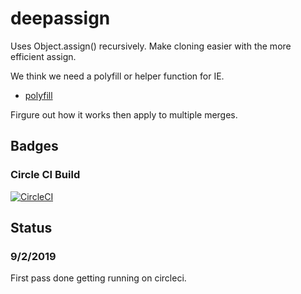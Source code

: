 
# deepassign

Uses Object.assign() recursively.
Make cloning easier with the more efficient assign.

We think we need a polyfill or helper function for IE.
+ [polyfill](https://developer.mozilla.org/en-US/docs/Web/JavaScript/Reference/Global_Objects/Object/assign#Polyfill)

Firgure out how it works then apply to multiple merges.


## Badges

### Circle CI Build

[![CircleCI](https://circleci.com/gh/cbuteau/webjobs.svg?style=svg)](https://circleci.com/gh/cbuteau/webjobs)


## Status

### 9/2/2019

First pass done getting running on circleci.
